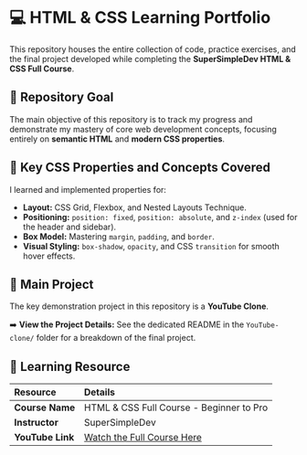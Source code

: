 # 💻 HTML & CSS Learning Portfolio

This repository houses the entire collection of code, practice exercises, and the final project developed while completing the **SuperSimpleDev HTML & CSS Full Course**.

## 🎯 Repository Goal

The main objective of this repository is to track my progress and demonstrate my mastery of core web development concepts, focusing entirely on **semantic HTML** and **modern CSS properties**.

## 🧠 Key CSS Properties and Concepts Covered

I learned and implemented properties for:

* **Layout:** CSS Grid, Flexbox, and Nested Layouts Technique.
* **Positioning:** `position: fixed`, `position: absolute`, and `z-index` (used for the header and sidebar).
* **Box Model:** Mastering `margin`, `padding`, and `border`.
* **Visual Styling:** `box-shadow`, `opacity`, and CSS `transition` for smooth hover effects.

## 🚀 Main Project

The key demonstration project in this repository is a **YouTube Clone**.

➡️ **View the Project Details:** See the dedicated README in the `YouTube-clone/` folder for a breakdown of the final project.

## 🔗 Learning Resource

| Resource | Details |
| :--- | :--- |
| **Course Name** | HTML & CSS Full Course - Beginner to Pro |
| **Instructor** | SuperSimpleDev |
| **YouTube Link** | [Watch the Full Course Here](https://www.youtube.com/watch?v=G3e-cpL7ofc) |